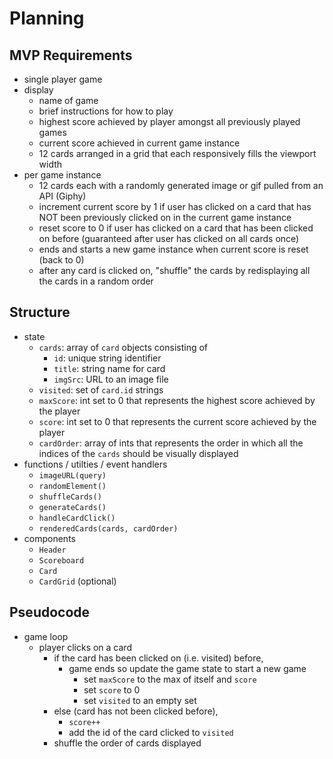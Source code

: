 # Planning

## MVP Requirements

- single player game
- display
  - name of game
  - brief instructions for how to play
  - highest score achieved by player amongst all previously played games
  - current score achieved in current game instance
  - 12 cards arranged in a grid that each responsively fills the viewport width
- per game instance
  - 12 cards each with a randomly generated image or gif pulled from an API (Giphy)
  - increment current score by 1 if user has clicked on a card that has NOT been previously clicked on in the current game instance
  - reset score to 0 if user has clicked on a card that has been clicked on before (guaranteed after user has clicked on all cards once)
  - ends and starts a new game instance when current score is reset (back to 0)
  - after any card is clicked on, "shuffle" the cards by redisplaying all the cards in a random order

## Structure

- state
  - `cards`: array of `card` objects consisting of
    - `id`: unique string identifier
    - `title`: string name for card
    - `imgSrc`: URL to an image file
  - `visited`: set of `card.id` strings
  - `maxScore`: int set to 0 that represents the highest score achieved by the player
  - `score`: int set to 0 that represents the current score achieved by the player
  - `cardOrder`: array of ints that represents the order in which all the indices of the `cards` should be visually displayed
- functions / utilties / event handlers
  - `imageURL(query)`
  - `randomElement()`
  - `shuffleCards()`
  - `generateCards()`
  - `handleCardClick()`
  - `renderedCards(cards, cardOrder)`
- components
  - `Header`
  - `Scoreboard`
  - `Card`
  - `CardGrid` (optional)

## Pseudocode

- game loop
  - player clicks on a card
    - if the card has been clicked on (i.e. visited) before,
      - game ends so update the game state to start a new game
        - set `maxScore` to the max of itself and `score`
        - set `score` to 0
        - set `visited` to an empty set
    - else (card has not been clicked before),
      - `score++`
      - add the id of the card clicked to `visited`
    - shuffle the order of cards displayed
